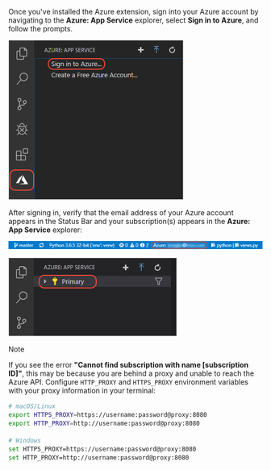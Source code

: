 Once you've installed the Azure extension, sign into your Azure account by navigating to the **Azure: App Service** explorer, select **Sign in to Azure**, and follow the prompts.

![Sign in to Azure through VS Code](../media/deploy-azure/azure-sign-in.png)

After signing in, verify that the email address of your Azure account appears in the Status Bar and your subscription(s) appears in the **Azure: App Service** explorer:

![VS Code status bar showing Azure account](../media/deploy-azure/azure-account-status-bar.png)

![VS Code Azure App Service explorer showing subscriptions](../media/deploy-azure/azure-subscription-view.png)

> [!NOTE]
> If you see the error **"Cannot find subscription with name [subscription ID]"**, this may be because you are behind a proxy and unable to reach the Azure API. Configure `HTTP_PROXY` and `HTTPS_PROXY` environment variables with your proxy information in your terminal:
>
> ```sh
> # macOS/Linux
> export HTTPS_PROXY=https://username:password@proxy:8080
> export HTTP_PROXY=http://username:password@proxy:8080
>
> # Windows
> set HTTPS_PROXY=https://username:password@proxy:8080
> set HTTP_PROXY=http://username:password@proxy:8080
> ```
